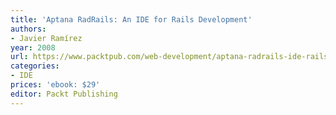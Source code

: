 ```yaml
---
title: 'Aptana RadRails: An IDE for Rails Development'
authors:
- Javier Ramírez
year: 2008
url: https://www.packtpub.com/web-development/aptana-radrails-ide-rails-development
categories:
- IDE
prices: 'ebook: $29'
editor: Packt Publishing
---
```

